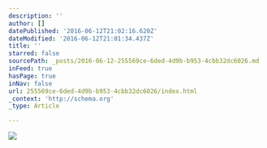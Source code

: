 ```yaml
---
description: ''
author: []
datePublished: '2016-06-12T21:02:16.620Z'
dateModified: '2016-06-12T21:01:34.437Z'
title: ''
starred: false
sourcePath: _posts/2016-06-12-255569ce-6ded-4d9b-b953-4cbb32dc6026.md
inFeed: true
hasPage: true
inNav: false
url: 255569ce-6ded-4d9b-b953-4cbb32dc6026/index.html
_context: 'http://schema.org'
_type: Article

---
```

![](https://the-grid-user-content.s3-us-west-2.amazonaws.com/f1bed43d-56d6-449d-9553-204f64434851.jpg)